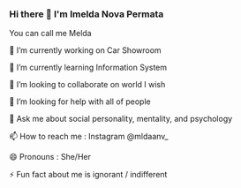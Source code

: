 ### Hi there 👋 I'm Imelda Nova Permata
You can call me Melda


🔭 I’m currently working on Car Showroom

🌱 I’m currently learning Information System

👯 I’m looking to collaborate on world I wish

🤔 I’m looking for help with all of people

💬 Ask me about social personality, mentality, and psychology

📫 How to reach me : Instagram @mldaanv_

😄 Pronouns : She/Her

⚡ Fun fact about me is ignorant / indifferent

